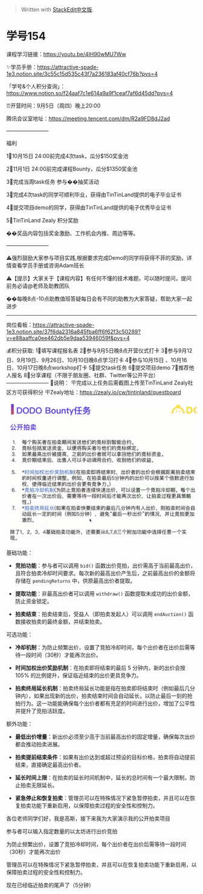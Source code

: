 


> Written with [StackEdit中文版](https://stackedit.cn/).

# **学号154**

课程学习链接：https://youtu.be/4IH90wMU7Ww

✨学员手册：https://attractive-spade-1e3.notion.site/3c55c15d535c43f7a236183af40cf76b?pvs=4

「学号&个人积分查询」：https://www.notion.so/f24aaf7c1e614a9a9f1ceaf7af6d45dd?pvs=4

⏰开营时间：9月5日（周四）晚上20:00

腾讯会议室地址：https://meeting.tencent.com/dm/R2a9FD8dJ2ad

————————

福利

1⃣️10月15日 24:00前完成4次task，瓜分$150奖金池

2⃣️11月1日 24:00前完成课程Bounty，瓜分$1350奖金池

3⃣️完成当周task任务 参与��抽奖活动

3⃣️完成4次task的同学可顺利毕业，获得由TinTinLand提供的电子毕业证书

4⃣️提交项目demo的同学，获得由TinTinLand提供的电子优秀毕业证书

5⃣️TinTinLand Zealy 积分奖励

��奖品内容包括奖金激励、工作机会内推、周边等等。

————————

⚠️强烈鼓励大家参与项目实践,根据要求完成Demo的同学将获得不菲的奖励，详情查看学员手册或咨询Adam班长

⚠️【提示】大家关于【课程内容】有任何不懂的技术难题，可以随时提问，提问前务必请@老师及助教团队

��每晚8点-10点助教值班答疑每日会有不同的助教为大家答疑，帮助大家一起进步

-------------------------

岗位看板：https://attractive-spade-1e3.notion.site/37f6da2316a845fba6ff6f62f3c50289?v=e88aaffca0ee462db5e9daa53946059f&pvs=4

💰积分获取:
1⃣️填写课程报名表
2⃣️参与9月5日晚8点开营仪式打卡
3⃣️参与9月12日、9月19日、9月26日、10月10日晚8点学习打卡
4⃣️参与10月15日 、10月16日、10月17日晚8点workshop打卡
5⃣️提交task任务
6⃣️提交项目demo
7⃣️推荐他人报名
8⃣️分享课程（不限于朋友圈、社群、Twitter等公开平台）
————————
🧨说明：
🪧完成以上任务后需截图上传至TinTinLand Zealy社区方可获得积分
🪧Zealy地址：https://zealy.io/cw/tintinland/questboard

![输入图片说明](/imgs/2024-10-25/5gzQMzFZ1IzPPQYW.png)


基础功能：

-   **竞拍功能**：参与者可以调用 `bid()` 函数出价竞拍，出价需高于当前最高出价，且符合拍卖冷却时间要求。每次新的最高出价产生后，之前最高出价的金额将存储在 `pendingReturns` 中，供原最高出价者提取。

-   **提取功能**：非最高出价者可以调用 `withdraw()` 函数提取未成功的出价金额，防止资金锁定。

-   **拍卖结束**：拍卖结束后，受益人（即拍卖发起人）可以调用 `endAuction()` 函数接收拍卖的最终金额，并结束拍卖。

可选功能：

-   **冷却机制**：为防止频繁出价，设置了竞拍冷却时间，每个出价者在出价后需等待一段时间（30秒）才能再次出价。

-   **时间加权出价奖励机制**：在拍卖即将结束的最后 5 分钟内，新的出价会按 105% 的比例提升，保证临近结束的出价更具竞争力。

- **拍卖终局延长机制**：拍卖终局延长功能是指在拍卖即将结束时（例如最后几分钟内），如果出现新的出价，拍卖结束时间会自动延长，以防止最后一刻的抢拍行为。这一功能能确保每个出价者都有充足的时间进行出价，增加了公平性并提升了竞拍活跃度。

额外功能：

-   **最低出价增量**：新出价必须至少高于当前最高出价的固定增量，确保每次出价都会推动拍卖进展。

-   **拍卖提前结束条件**：如果有出价达到或超过预设的目标价格，拍卖将自动提前结束，直接确定最高出价者。

-   **延长时间上限**：在拍卖的延长时间机制中，延长的总时间有一个最大限制，防止拍卖无限延长。

-   **紧急停止和恢复拍卖**：管理员可以在特殊情况下紧急暂停拍卖，并且可以在恢复拍卖功能下重新启用，以保障拍卖过程的安全性和控制力。

各位老师同学们好，我是高斯，接下来我为大家演示我的公开拍卖项目

参与者可以输入指定数量的以太坊进行出价竞拍

为防止频繁出价，设置了竞拍冷却时间，每个出价者在出价后需等待一段时间（30秒）才能再次出价

管理员可以在特殊情况下紧急暂停拍卖，并且可以在恢复拍卖功能下重新启用，以保障拍卖过程的安全性和控制力。

现在已经临近拍卖的尾声了（5分钟）
<!--stackedit_data:
eyJoaXN0b3J5IjpbLTMzNTc2MDIxLDEzMTc4MDUwNjQsMTk5OT
E4OTcyLC0yMDY0ODIyMzE0LDE3Njg1NDExNCwtMTE5MDg3Njk5
Nl19
-->